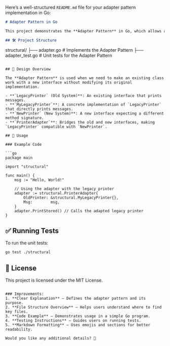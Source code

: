 Here’s a well-structured `README.md` file for your adapter pattern implementation in Go:  

```md
# Adapter Pattern in Go

This project demonstrates the **Adapter Pattern** in Go, which allows an old printing system (`LegacyPrinter`) to be used with a new interface (`NewPrinter`) via an adapter (`PrinterAdapter`).

## 🛠 Project Structure

```
structural/
├── adapter.go        # Implements the Adapter Pattern
├── adapter_test.go   # Unit tests for the Adapter Pattern
```

## 📌 Design Overview

The **Adapter Pattern** is used when we need to make an existing class work with a new interface without modifying its original implementation.

- **`LegacyPrinter` (Old System)**: An existing interface that prints messages.
- **`MyLegacyPrinter`**: A concrete implementation of `LegacyPrinter` that directly prints messages.
- **`NewPrinter` (New System)**: A new interface expecting a different method signature.
- **`PrinterAdapter`**: Bridges the old and new interfaces, making `LegacyPrinter` compatible with `NewPrinter`.

## 🚀 Usage

### Example Code

```go
package main

import "structural"

func main() {
	msg := "Hello, World!"

	// Using the adapter with the legacy printer
	adapter := structural.PrinterAdapter{
		OldPrinter: &structural.MyLegacyPrinter{},
		Msg:        msg,
	}
	adapter.PrintStored() // Calls the adapted legacy printer
}
```

## ✅ Running Tests

To run the unit tests:

```sh
go test ./structural
```

## 📜 License

This project is licensed under the MIT License.
```

### Improvements:
1. **Clear Explanation** – Defines the adapter pattern and its purpose.
2. **File Structure Overview** – Helps users understand where to find key files.
3. **Code Example** – Demonstrates usage in a simple Go program.
4. **Testing Instructions** – Guides users on running tests.
5. **Markdown Formatting** – Uses emojis and sections for better readability.

Would you like any additional details? 🚀
